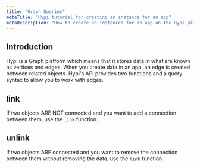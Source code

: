 ```yaml
---
title: "Graph Queries"
metaTitle: "Hypi tutorial for creating an instance for an app"
metaDescription: "How to create an instances for an app on the Hypi platform"
---
```


## Introduction

Hypi is a Graph platform which means that it stores data in what are known as vertices and edges.
When you create data in an app, an edge is created between related objects.
Hypi's API provides two functions and a query syntax to allow you to work with edges.

## link
If two objects ARE NOT connected and you want to add a connection between them, use the `link` function.

## unlink
If two objects ARE connected and you want to remove the connection between them without removing the data, use the `link` function.

<!--
## REF FROM queries
‌Hypi is a polyglot storage service, one of the supported storage paradigms is for graph data, see the API Guide for more information. ArcQL has support for querying graph data.

`REF FROM '<Origin Type>' ON '<Origin Field>' FOR '<Origin ID>' WHERE <ArcQL filter>`

1. `‌Origin Type` is the name of the GraphQL type from which you would like to find edges
1. `Origin Field` is the name of the field on the Origin Type for which the edge exists
1. `Origin ID` is the ID of the object/vertex to find references from
1. `ArcQL filter` is any valid ArcQL query, this is optional and if present will only return edges that match
-->
